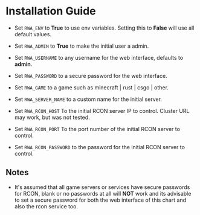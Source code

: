 # Installation Guide

- Set `RWA_ENV` to **True** to use env variables. Setting this to **False** will use all default values.

- Set `RWA_ADMIN` to **True** to make the initial user a admin.

- Set `RWA_USERNAME` to any username for the web interface, defaults to **admin**.

- Set `RWA_PASSWORD` to a secure password for the web interface.

- Set `RWA_GAME` to a game such as minecraft | rust | csgo | other.

- Set `RWA_SERVER_NAME` to a custom name for the initial server.

- Set `RWA_RCON_HOST` To the initial RCON server IP to control. Cluster URL may work, but was not tested.

- Set `RWA_RCON_PORT` To the port number of the initial RCON server to control.

- Set `RWA_RCON_PASSWORD` to the password for the initial RCON server to control.

## Notes

- It's assumed that all game servers or services have secure passwords for RCON, blank or no passwords at all will **NOT** work and its advisable to set a secure password for both the web interface of this chart and also the rcon service too.
